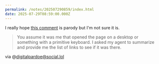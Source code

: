 ```yaml
---
permalink: /notes/202507290859/index.html
date: 2025-07-29T08:59:00.000Z
---
```


I really hope [this comment](https://news.ycombinator.com/item?id=44703177) is parody but I'm not sure it is. 

> You assume it was me that opened the page on a desktop or something with a primitive keyboard. I asked my agent to summarize and provide me the list of links to see if it was there.

via @digitalpardoe@social.lol